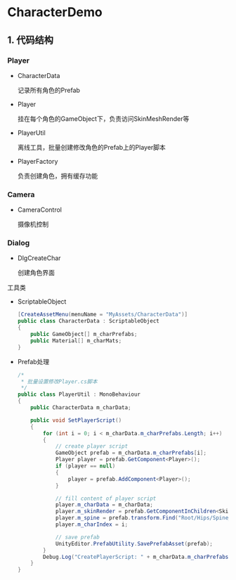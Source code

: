 # CharacterDemo

## 1. 代码结构

### Player

- CharacterData

  记录所有角色的Prefab

- Player

  挂在每个角色的GameObject下，负责访问SkinMeshRender等

- PlayerUtil

  离线工具，批量创建修改角色的Prefab上的Player脚本

- PlayerFactory

  负责创建角色，拥有缓存功能

### Camera

- CameraControl

  摄像机控制

### Dialog

- DlgCreateChar

  创建角色界面

工具类

- ScriptableObject

  ```c#
  [CreateAssetMenu(menuName = "MyAssets/CharacterData")]
  public class CharacterData : ScriptableObject
  {
      public GameObject[] m_charPrefabs;
      public Material[] m_charMats;
  }
  ```

- Prefab处理

  ```c#
  /*
   * 批量设置修改Player.cs脚本
   */
  public class PlayerUtil : MonoBehaviour
  {
      public CharacterData m_charData;
  
      public void SetPlayerScript()
      {
          for (int i = 0; i < m_charData.m_charPrefabs.Length; i++)
          {
              // create player script
              GameObject prefab = m_charData.m_charPrefabs[i];
              Player player = prefab.GetComponent<Player>();
              if (player == null)
              {
                  player = prefab.AddComponent<Player>();
              }
  
              // fill content of player script
              player.m_charData = m_charData;
              player.m_skinRender = prefab.GetComponentInChildren<SkinnedMeshRenderer>();
              player.m_spine = prefab.transform.Find("Root/Hips/Spine_01");
              player.m_charIndex = i;
  
              // save prefab
              UnityEditor.PrefabUtility.SavePrefabAsset(prefab);
          }
          Debug.Log("CreatePlayerScript: " + m_charData.m_charPrefabs.Length + " character prefab is processed.");
      }
  }
  ```

